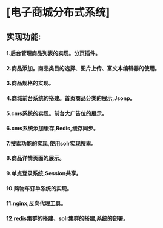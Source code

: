 
# [电子商城分布式系统]
## 实现功能:
#### 1.后台管理商品列表的实现。分页插件。
#### 2.商品添加。商品类目的选择、图片上传、富文本编辑器的使用。
#### 3.商品规格的实现。
#### 4.商城前台系统的搭建。首页商品分类的展示,Jsonp。
#### 5.cms系统的实现。前台大广告位的展示。
#### 6.cms系统添加缓存,Redis,缓存同步。
#### 7.搜索功能的实现,使用solr实现搜索。
#### 8.商品详情页面的展示。
#### 9.单点登录系统,Session共享。
#### 10.购物车订单系统的实现。
#### 11.nginx,反向代理工具。
#### 12.redis集群的搭建、solr集群的搭建,系统的部署。